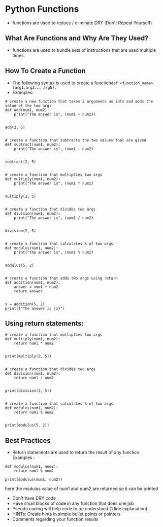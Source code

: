 # Python Functions
- functions are used to reduce / eliminate DRY (Don't Repeat Yourself)
## What Are Functions and Why Are They Used?
- functions are used to bundle sets of instructions that are used multiple times.
## How To Create a Function
- The following syntax is used to create a function```def <function_name>(arg1,arg2... argN):``` 
- Examples: 
```
# create a new function that takes 2 arguments as ints and adds the value of the two args
def add(num1, num2):
    print("The answer is", (num1 + num2))


add(2, 5)


# create a function that subtracts the two values that are given
def subtract(num1, num2):
    print("The answer is", (num1 - num2)


subtract(2, 5)


# create a function that multiplies two args
def multiply(num1, num2):
    print("The answer is", (num1 * num2)


multiply(2, 5)


# create a function that divides two args
def division(num1, num2):
    print("The answer is", (num1 / num2)


division(2, 5)


# create a function that calculates % of two args
def modulus(num1, num2):
    print("The answer is", (num1 % num2)


modulus(5, 2)


# create a function that adds two args using return
def addition(num1, num2):
    answer = num1 + num2
    return answer


x = addition(5, 2)
print(f"The answer is {x}")
```
## Using return statements:
```
# create a function that multiplies two args
def multiply(num1, num2):
    return num1 * num2


print(multiply(2, 5))


# create a function that divides two args
def division(num1, num2):
    return num1 / num2


print(division(2, 5))


# create a function that calculates % of two args
def modulus(num1, num2):
    return num1 % num2


print(modulus(5, 2))
```
## Best Practices
- Return statements are used to return the result of any function \
Examples :
```
def modulus(num1, num2):
    return num1 % num2

print(modulus(num1, num2))
```
here the modulus value of num1 and num2 are returned so it can be printed
 - Don't have DRY code
 - Have small blocks of code in any function that does one job
 - Pseudo coding will help code to be understood (1 line explanation)
 - HINTs: Create hints in simple bullet points or pointers
 - Comments regarding your function results